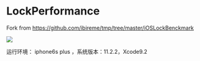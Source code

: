 # LockPerformance
Fork from https://github.com/ibireme/tmp/tree/master/iOSLockBenckmark

![](https://raw.githubusercontent.com/maligh/ML-Objective-C-Demo/master/LockPerformance/LockPerformance.jpg)

运行环境：
iphone6s plus ，系统版本：11.2.2，Xcode9.2




